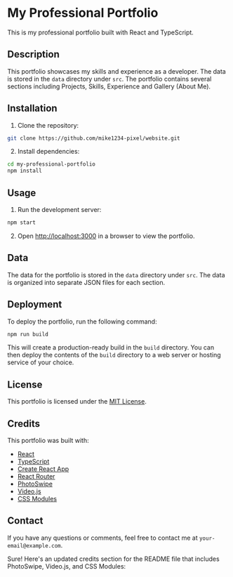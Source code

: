 # My Professional Portfolio

This is my professional portfolio built with React and TypeScript.

## Description

This portfolio showcases my skills and experience as a developer. The data is stored in the `data` directory under `src`. The portfolio contains several sections including Projects, Skills, Experience and Gallery (About Me).

## Installation

1. Clone the repository:

```bash
git clone https://github.com/mike1234-pixel/website.git
```

2. Install dependencies:

```bash
cd my-professional-portfolio
npm install
```

## Usage

1. Run the development server:

```bash
npm start
```

2. Open [http://localhost:3000](http://localhost:3000) in a browser to view the portfolio.

## Data

The data for the portfolio is stored in the `data` directory under `src`. The data is organized into separate JSON files for each section.

## Deployment

To deploy the portfolio, run the following command:

```bash
npm run build
```

This will create a production-ready build in the `build` directory. You can then deploy the contents of the `build` directory to a web server or hosting service of your choice.

## License

This portfolio is licensed under the [MIT License](https://opensource.org/licenses/MIT).

## Credits

This portfolio was built with:

- [React](https://reactjs.org/)
- [TypeScript](https://www.typescriptlang.org/)
- [Create React App](https://create-react-app.dev/)
- [React Router](https://reactrouter.com/)
- [PhotoSwipe](https://photoswipe.com/)
- [Video.js](https://videojs.com/)
- [CSS Modules](https://github.com/css-modules/css-modules)

## Contact

If you have any questions or comments, feel free to contact me at `your-email@example.com`.

Sure! Here's an updated credits section for the README file that includes PhotoSwipe, Video.js, and CSS Modules:

